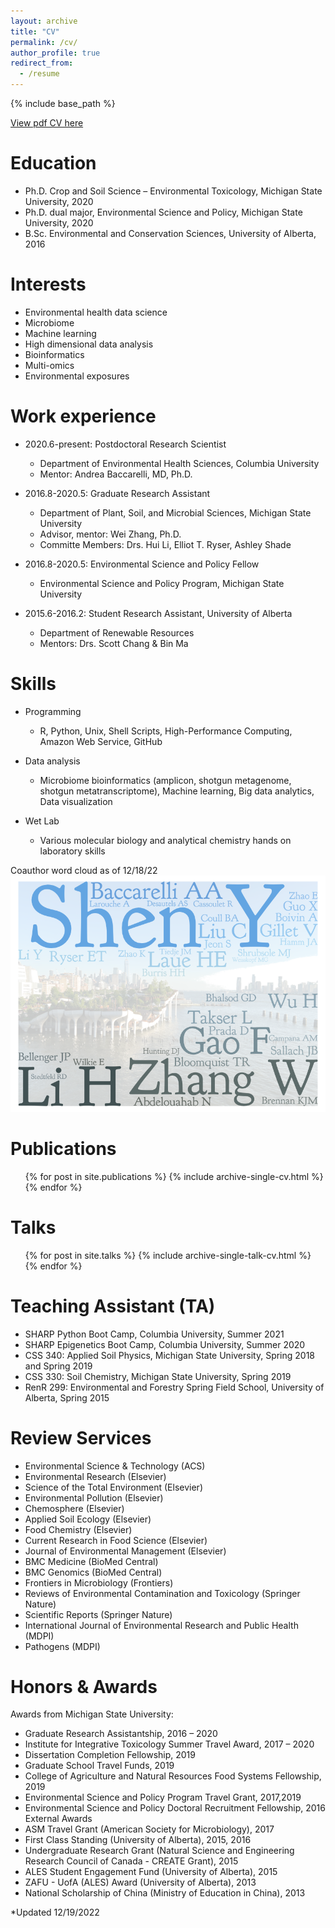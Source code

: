 ```yaml
---
layout: archive
title: "CV"
permalink: /cv/
author_profile: true
redirect_from:
  - /resume
---
```


{% include base_path %}

[View pdf CV here](https://github.com/YikeShen/Shen-Yike_CV/blob/master/CV_Shen%2CYike_112722.pdf)

Education
======
* Ph.D. Crop and Soil Science – Environmental Toxicology, Michigan State University, 2020
* Ph.D. dual major, Environmental Science and Policy, Michigan State University, 2020
* B.Sc. Environmental and Conservation Sciences, University of Alberta, 2016

Interests
======

* Environmental health data science
* Microbiome
* Machine learning
* High dimensional data analysis
* Bioinformatics
* Multi-omics
* Environmental exposures


Work experience
======
* 2020.6-present: Postdoctoral Research Scientist
  * Department of Environmental Health Sciences, Columbia University
  * Mentor: Andrea Baccarelli, MD, Ph.D.

* 2016.8-2020.5: Graduate Research Assistant
  * Department of Plant, Soil, and Microbial Sciences, Michigan State University
  * Advisor, mentor: Wei Zhang, Ph.D.
  * Committe Members: Drs. Hui Li, Elliot T. Ryser, Ashley Shade

* 2016.8-2020.5: Environmental Science and Policy Fellow
  * Environmental Science and Policy Program, Michigan State University

* 2015.6-2016.2: Student Research Assistant, University of Alberta
  * Department of Renewable Resources
  * Mentors: Drs. Scott Chang & Bin Ma

Skills
======
* Programming
  * R, Python, Unix, Shell Scripts, High-Performance Computing, Amazon Web Service, GitHub

* Data analysis
  *  Microbiome bioinformatics (amplicon, shotgun metagenome, shotgun metatranscriptome), Machine learning, Big data analytics, Data visualization

* Wet Lab
  * Various molecular biology and analytical chemistry hands on laboratory skills

Coauthor word cloud as of 12/18/22
![CoauthorCloud](YikeShencoauthorcloud.png)

Publications
======
  <ul>{% for post in site.publications %}
    {% include archive-single-cv.html %}
  {% endfor %}</ul>
  
Talks
======
  <ul>{% for post in site.talks %}
    {% include archive-single-talk-cv.html %}
  {% endfor %}</ul>
  
Teaching Assistant (TA)
======
* SHARP Python Boot Camp, Columbia University, Summer 2021
* SHARP Epigenetics Boot Camp, Columbia University, Summer 2020
* CSS 340: Applied Soil Physics, Michigan State University, Spring 2018 and Spring 2019
* CSS 330: Soil Chemistry, Michigan State University, Spring 2019
* RenR 299: Environmental and Forestry Spring Field School, University of Alberta, Spring 2015

Review Services
=====
* Environmental Science & Technology (ACS)
* Environmental Research (Elsevier)
* Science of the Total Environment (Elsevier)
* Environmental Pollution (Elsevier)
* Chemosphere (Elsevier)
* Applied Soil Ecology (Elsevier)
* Food Chemistry (Elsevier)
* Current Research in Food Science (Elsevier)
* Journal of Environmental Management (Elsevier)
* BMC Medicine (BioMed Central)
* BMC Genomics (BioMed Central)
* Frontiers in Microbiology (Frontiers)
* Reviews of Environmental Contamination and Toxicology (Springer Nature)
* Scientific Reports (Springer Nature) 
* International Journal of Environmental Research and Public Health (MDPI)
* Pathogens (MDPI)


Honors & Awards
=====
Awards from Michigan State University: 
* Graduate Research Assistantship, 2016 – 2020
* Institute for Integrative Toxicology Summer Travel Award, 2017 – 2020
* Dissertation Completion Fellowship, 2019
* Graduate School Travel Funds, 2019
* College of Agriculture and Natural Resources Food Systems Fellowship, 2019
* Environmental Science and Policy Program Travel Grant, 2017,2019
* Environmental Science and Policy Doctoral Recruitment Fellowship, 2016
External Awards
* ASM Travel Grant (American Society for Microbiology), 2017
* First Class Standing (University of Alberta), 2015, 2016
* Undergraduate Research Grant (Natural Science and Engineering Research Council of Canada - CREATE Grant), 2015
* ALES Student Engagement Fund (University of Alberta), 2015
* ZAFU - UofA (ALES) Award  (University of Alberta), 2013
* National Scholarship of China (Ministry of Education in China), 2013

*Updated 12/19/2022 

